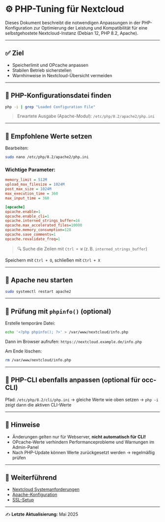 # ⚙️ PHP-Tuning für Nextcloud

Dieses Dokument beschreibt die notwendigen Anpassungen in der PHP-Konfiguration zur Optimierung der Leistung und Kompatibilität für eine selbstgehostete Nextcloud-Instanz (Debian 12, PHP 8.2, Apache).

---

## ✅ Ziel

* Speicherlimit und OPcache anpassen
* Stabilen Betrieb sicherstellen
* Warnhinweise in Nextcloud-Übersicht vermeiden

---

## 📂 PHP-Konfigurationsdatei finden

```bash
php -i | grep "Loaded Configuration File"
```

> Erwartete Ausgabe (Apache-Modul): `/etc/php/8.2/apache2/php.ini`

---

## 🔧 Empfohlene Werte setzen

Bearbeiten:

```bash
sudo nano /etc/php/8.2/apache2/php.ini
```

### Wichtige Parameter:

```ini
memory_limit = 512M
upload_max_filesize = 1024M
post_max_size = 1024M
max_execution_time = 360
max_input_time = 360

[opcache]
opcache.enable=1
opcache.enable_cli=1
opcache.interned_strings_buffer=16
opcache.max_accelerated_files=10000
opcache.memory_consumption=128
opcache.save_comments=1
opcache.revalidate_freq=1
```

> 🔍 Suche die Zeilen mit `Ctrl + W` (z. B. `interned_strings_buffer`)

Speichern mit `Ctrl + O`, schließen mit `Ctrl + X`

---

## 🔁 Apache neu starten

```bash
sudo systemctl restart apache2
```

---

## 🔎 Prüfung mit `phpinfo()` (optional)

Erstelle temporäre Datei:

```bash
echo '<?php phpinfo(); ?>' > /var/www/nextcloud/info.php
```

Dann im Browser aufrufen: `https://nextcloud.example.de/info.php`

Am Ende löschen:

```bash
rm /var/www/nextcloud/info.php
```

---

## 🔄 PHP-CLI ebenfalls anpassen (optional für occ-CLI)

Pfad: `/etc/php/8.2/cli/php.ini`
→ gleiche Werte wie oben setzen
→ `php -i` zeigt dann die aktiven CLI-Werte

---

## 📌 Hinweise

* Änderungen gelten nur für Webserver, **nicht automatisch für CLI!**
* OPcache-Werte verhindern Performanceprobleme und Warnungen im Admin-Panel
* Nach PHP-Update können Werte zurückgesetzt werden → regelmäßig prüfen

---

## 🔗 Weiterführend

* [Nextcloud Systemanforderungen](https://docs.nextcloud.com/server/latest/admin_manual/installation/system_requirements.html)
* [Apache-Konfiguration](apache-config.md)
* [SSL-Setup](ssl-setup.md)

---

✍ **Letzte Aktualisierung:** Mai 2025
